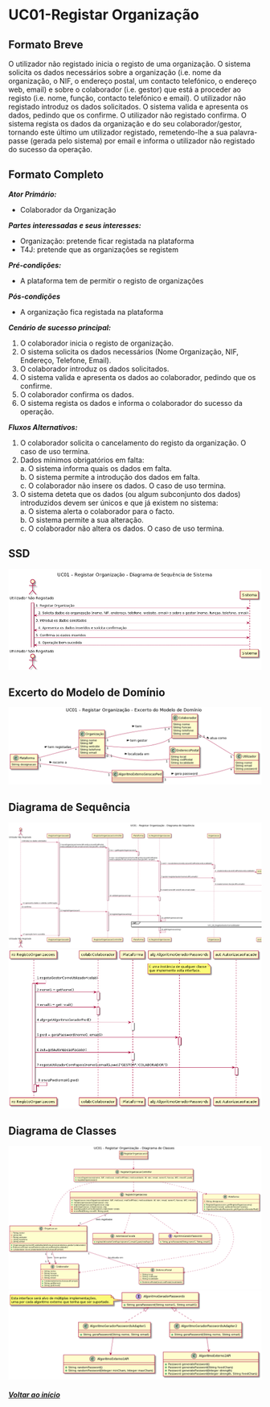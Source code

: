 # UC01-Registar Organização

## Formato Breve

O utilizador não registado inicia o registo de uma organização. O sistema solicita os dados
necessários sobre a organização (i.e. nome da organização, o NIF, o endereço postal, um
contacto telefónico, o endereço web, email) e sobre o colaborador (i.e. gestor) que está a
proceder ao registo (i.e. nome, função, contacto telefónico e email). O utilizador não
registado introduz os dados solicitados. O sistema valida e apresenta os dados, pedindo que
os confirme. O utilizador não registado confirma. O sistema regista os dados da organização
e do seu colaborador/gestor, tornando este último um utilizador registado, remetendo-lhe
a sua palavra-passe (gerada pelo sistema) por email e informa o utilizador não registado
do sucesso da operação.

## Formato Completo

**_Ator Primário:_**

- Colaborador da Organização

**_Partes interessadas e seus interesses:_**

- Organização: pretende ficar registada na plataforma
- T4J: pretende que as organizações se registem

**_Pré-condições:_**

* A plataforma tem de permitir o registo de organizações

**_Pós-condições_**

* A organização fica registada na plataforma

**_Cenário de sucesso principal:_**

1. O colaborador inicia o registo de organização.
2. O sistema solicita os dados necessários (Nome Organização, NIF, Endereço, Telefone, Email).
3. O colaborador introduz os dados solicitados.
4. O sistema valida e apresenta os dados ao colaborador, pedindo que os confirme.
5. O colaborador confirma os dados.
6. O sistema regista os dados e informa o colaborador do sucesso da operação.

**_Fluxos Alternativos:_**

1. O colaborador solicita o cancelamento do registo da organização. O caso de uso termina.
2. Dados mínimos obrigatórios em falta: <br/>
  a. O sistema informa quais os dados em falta. <br/>
  b. O sistema permite a introdução dos dados em falta. <br/>
  c. O colaborador não insere os dados. O caso de uso termina.
3. O sistema deteta que os dados (ou algum subconjunto dos dados) introduzidos devem ser únicos e que já existem no sistema:<br/>
  a. O sistema alerta o colaborador para o facto.<br/>
  b. O sistema permite a sua alteração.<br/>
  c. O colaborador não altera os dados. O caso de uso termina.

## SSD
![UC01_Registar_Organizacao_SSD](UC01_Registar_Organizacao_SSD.png)

## Excerto do Modelo de Domínio
![UC01_Registar_Organizacao_MD](UC01_Registar_Organizacao_MD.png)

## Diagrama de Sequência
![UC01_Registar_Organizacao_SD_Pt1](UC01_Registar_Organizacao_SD_Pt1.png)
![UC01_Registar_Organizacao_SD_Pt2](UC01_Registar_Organizacao_SD_Pt2.png)

## Diagrama de Classes
![UC01_Registar_Organizacao_DC_Pt1](UC01_Registar_Organizacao_DC_Pt1.png)
![UC01_Registar_Organizacao_DC_Pt2](UC01_Registar_Organizacao_DC_Pt2.png)

##### [Voltar ao início](https://github.com/blestonbandeiraUPSKILL/upskill_java1_labprg_grupo2/tree/main/README.md)
